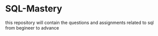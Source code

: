# SQL-Mastery
this repository will contain the questions and assignments related to sql from begineer to advance
